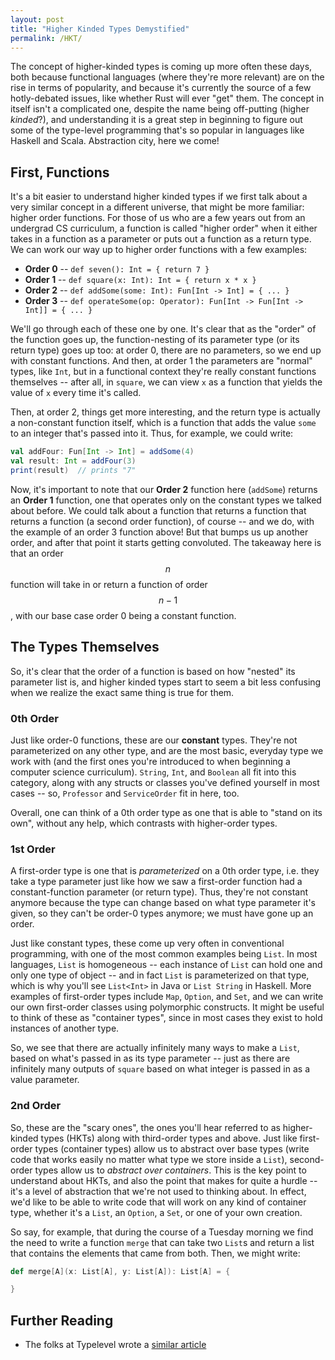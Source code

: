 ```yaml
---
layout: post
title: "Higher Kinded Types Demystified"
permalink: /HKT/
---
```


The concept of higher-kinded types is coming up more often these days, both because functional languages (where they're more relevant) are on the rise in terms of popularity, and because it's currently the source of a few hotly-debated issues, like whether Rust will ever "get" them. The concept in itself isn't a complicated one, despite the name being off-putting (higher _kinded_?), and understanding it is a great step in beginning to figure out some of the type-level programming that's so popular in languages like Haskell and Scala. Abstraction city, here we come!

## First, Functions

It's a bit easier to understand higher kinded types if we first talk about a very similar concept in a different universe, that might be more familiar: higher order functions. For those of us who are a few years out from an undergrad CS curriculum, a function is called "higher order" when it either takes in a function as a parameter or puts out a function as a return type. We can work our way up to higher order functions with a few examples:

- **Order 0** -- `def seven(): Int = { return 7 }`
- **Order 1** -- `def square(x: Int): Int = { return x * x }`
- **Order 2** -- `def addSome(some: Int): Fun[Int -> Int] = { ... }`
- **Order 3** -- `def operateSome(op: Operator): Fun[Int -> Fun[Int -> Int]] = { ... }` 

We'll go through each of these one by one. It's clear that as the "order" of the function goes up, the function-nesting of its parameter type (or its return type) goes up too: at order 0, there are no parameters, so we end up with constant functions. And then, at order 1 the parameters are "normal" types, like `Int`, but in a functional context they're really constant functions themselves -- after all, in `square`, we can view `x` as a function that yields the value of `x` every time it's called.

Then, at order 2, things get more interesting, and the return type is actually a non-constant function itself, which is a function that adds the value `some` to an integer that's passed into it. Thus, for example, we could write:

```scala
val addFour: Fun[Int -> Int] = addSome(4)
val result: Int = addFour(3)
print(result)  // prints "7"
```

Now, it's important to note that our **Order 2** function here (`addSome`) returns an **Order 1** function, one that operates only on the constant types we talked about before. We could talk about a function that returns a function that returns a function (a second order function), of course -- and we do, with the example of an order 3 function above! But that bumps us up another order, and after that point it starts getting convoluted. The takeaway here is that an order $$n$$ function will take in or return a function of order $$n-1$$, with our base case order 0 being a constant function.

## The Types Themselves

So, it's clear that the order of a function is based on how "nested" its parameter list is, and higher kinded types start to seem a bit less confusing when we realize the exact same thing is true for them. 

### 0th Order

Just like order-0 functions, these are our **constant** types. They're not parameterized on any other type, and are the most basic, everyday type we work with (and the first ones you're introduced to when beginning a computer science curriculum). `String`, `Int`, and `Boolean` all fit into this category, along with any structs or classes you've defined yourself in most cases -- so, `Professor` and `ServiceOrder` fit in here, too. 

Overall, one can think of a 0th order type as one that is able to "stand on its own", without any help, which contrasts with higher-order types.

### 1st Order

A first-order type is one that is _parameterized_ on a 0th order type, i.e. they take a type parameter just like how we saw a first-order function had a constant-function parameter (or return type). Thus, they're not constant anymore because the type can change based on what type parameter it's given, so they can't be order-0 types anymore; we must have gone up an order.

Just like constant types, these come up very often in conventional programming, with one of the most common examples being `List`. In most languages, `List` is homogeneous -- each instance of `List` can hold one and only one type of object -- and in fact `List` is parameterized on that type, which is why you'll see `List<Int>` in Java or `List String` in Haskell. More examples of first-order types include `Map`, `Option`, and `Set`, and we can write our own first-order classes using polymorphic constructs. It might be useful to think of these as "container types", since in most cases they exist to hold instances of another type.

So, we see that there are actually infinitely many ways to make a `List`, based on what's passed in as its type parameter -- just as there are infinitely many outputs of `square` based on what integer is passed in as a value parameter.

### 2nd Order

So, these are the "scary ones", the ones you'll hear referred to as higher-kinded types (HKTs) along with third-order types and above. Just like first-order types (container types) allow us to abstract over base types (write code that works easily no matter what type we store inside a `List`), second-order types allow us to _abstract over containers_. This is the key point to understand about HKTs, and also the point that makes for quite a hurdle -- it's a level of abstraction that we're not used to thinking about. In effect, we'd like to be able to write code that will work on any kind of container type, whether it's a `List`, an `Option`, a `Set`, or one of your own creation. 

So say, for example, that during the course of a Tuesday morning we find the need to write a function `merge` that can take two `List`s and return a list that contains the elements that came from both. Then, we might write:

```scala
def merge[A](x: List[A], y: List[A]): List[A] = {

}
```

## Further Reading

- The folks at Typelevel wrote a [similar article](https://typelevel.org/blog/2016/08/21/hkts-moving-forward.html)



